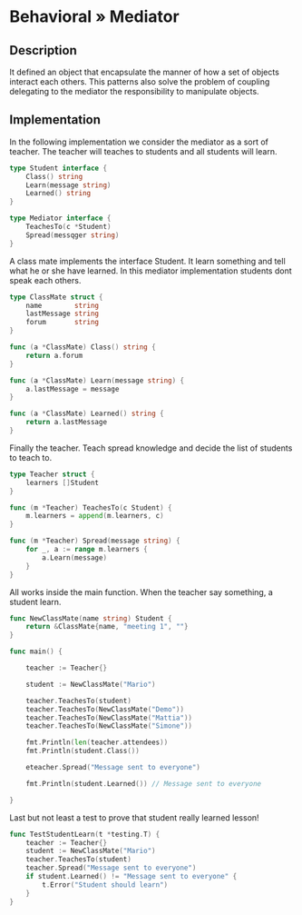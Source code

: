 # Behavioral » Mediator

## Description

It defined an object that encapsulate the manner of how a set of objects
interact each others. This patterns also solve the problem of coupling
delegating to the mediator the responsibility to manipulate objects.

## Implementation

In the following implementation we consider the mediator as a sort of teacher.
The teacher will teaches to students and all students will learn.

```go
type Student interface {
	Class() string
	Learn(message string)
	Learned() string
}

type Mediator interface {
	TeachesTo(c *Student)
	Spread(messqger string)
}
```

A class mate implements the interface Student. It learn something and tell what
  he or she have learned. In this mediator implementation students dont speak
  each others.

```go
type ClassMate struct {
	name        string
	lastMessage string
	forum       string
}

func (a *ClassMate) Class() string {
	return a.forum
}

func (a *ClassMate) Learn(message string) {
	a.lastMessage = message
}

func (a *ClassMate) Learned() string {
	return a.lastMessage
}
```

Finally the teacher. Teach spread knowledge and decide the list of students to
teach to.

```go
type Teacher struct {
	learners []Student
}

func (m *Teacher) TeachesTo(c Student) {
	m.learners = append(m.learners, c)
}

func (m *Teacher) Spread(message string) {
	for _, a := range m.learners {
		a.Learn(message)
	}
}
```

All works inside the main function. When the teacher say something, a student
learn.

```go
func NewClassMate(name string) Student {
	return &ClassMate{name, "meeting 1", ""}
}

func main() {

	teacher := Teacher{}

	student := NewClassMate("Mario")

	teacher.TeachesTo(student)
	teacher.TeachesTo(NewClassMate("Demo"))
	teacher.TeachesTo(NewClassMate("Mattia"))
	teacher.TeachesTo(NewClassMate("Simone"))

	fmt.Println(len(teacher.attendees))
	fmt.Println(student.Class())

	eteacher.Spread("Message sent to everyone")

	fmt.Println(student.Learned()) // Message sent to everyone

}
```

Last but not least a test to prove that student really learned lesson!


```go
func TestStudentLearn(t *testing.T) {
	teacher := Teacher{}
	student := NewClassMate("Mario")
	teacher.TeachesTo(student)
	teacher.Spread("Message sent to everyone")
	if student.Learned() != "Message sent to everyone" {
		t.Error("Student should learn")
	}
}
```
